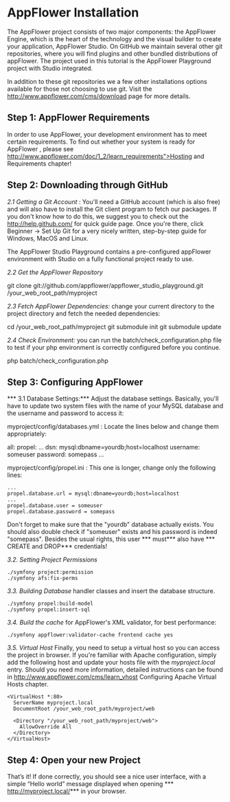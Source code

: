 # AppFlower Installation
The AppFlower project consists of two major components: the AppFlower Engine, which is the heart of the technology and the visual builder to create your application, AppFlower Studio. On GitHub we maintain several other git repositories, where you will find plugins and other bundled distributions of appFlower. The project used in this tutorial is the AppFlower Playground project with Studio integrated.

In addition to these git repositories we a few other installations options available for those not choosing to use git. Visit the http://www.appflower.com/cms/download page for more details.

## Step 1: AppFlower Requirements
In order to use AppFlower, your development environment has to meet certain requirements.  To find out whether your system is ready for AppFlower , please see http://www.appflower.com/doc/1_2/learn_requirements">Hosting and Requirements chapter!

## Step 2: Downloading through GitHub
*2.1 Getting a Git Account* : You'll need a GitHub account (which is also free) and will also have to install the Git client program to fetch our packages. If you don't know how to do this, we suggest you to check out the http://help.github.com/ for quick guide page. Once you're there,  click Beginner -> Set Up Git for a very nicely written, step-by-step guide for Windows, MacOS and Linux.

<p class="note">The AppFlower Studio Playground contains a pre-configured appFlower environment with Studio on a fully functional project ready to use. 

*2.2 Get the AppFlower Repository*

 git clone git://github.com/appflower/appflower_studio_playground.git /your_web_root_path/myproject


*2.3 Fetch AppFlower Dependencies:*  change your current directory to the project directory and fetch the needed dependencies:

 cd /your_web_root_path/myproject
 git submodule init
 git submodule update


*2.4 Check Environment:*  you can run the batch/check_configuration.php file to test if your php environment is correctly configured before you continue.

 php batch/check_configuration.php

## Step 3: Configuring AppFlower
*** 3.1 Database Settings:***  Adjust the database settings. Basically, you'll have to update two system files with the name of your MySQL database and the username and password to access it:

myproject/config/databases.yml : Locate the lines below and change them appropriately:

 all:
  propel:
      ...
      dsn:        mysql:dbname=yourdb;host=localhost
      username:   someuser
      password:   somepass
      ...

myproject/config/propel.ini : This one is longer, change only the following lines:

    ...
    propel.database.url = mysql:dbname=yourdb;host=localhost
    ...
    propel.database.user = someuser
    propel.database.password = somepass


<p class="note">Don't forget to make sure that the "yourdb" database actually exists. You should also double check if "someuser" exists and his password is indeed "somepass". Besides the usual rights, this user *** must***  also have *** CREATE and DROP***  credentials!

*3.2. Setting Project Permissions*

    ./symfony project:permission
    ./symfony afs:fix-perms


*3.3. Building Database*  handler classes and insert the database structure.

    ./symfony propel:build-model
    ./symfony propel:insert-sql


*3.4. Build the cache*  for AppFlower's XML validator, for best performance:

    ./symfony appflower:validator-cache frontend cache yes


*3.5. Virtual Host*  Finally, you need to setup a virtual host so you can access the project in browser. If you're familiar with Apache configuration, simply add the following host and update your hosts file with the <i>myproject.local</i> entry. Should you need more information, detailed instructions can be found in http://www.appflower.com/cms/learn_vhost Configuring Apache Virtual Hosts chapter.

    <VirtualHost *:80>
      ServerName myproject.local
      DocumentRoot /your_web_root_path/myproject/web

      <Directory "/your_web_root_path/myproject/web">
        AllowOverride All
      </Directory>
    </VirtualHost>


## Step 4: Open your new Project
That’s it! If done correctly, you should see a nice user interface, with a simple “Hello world” message displayed when opening *** http://myproject.local/***  in your browser.